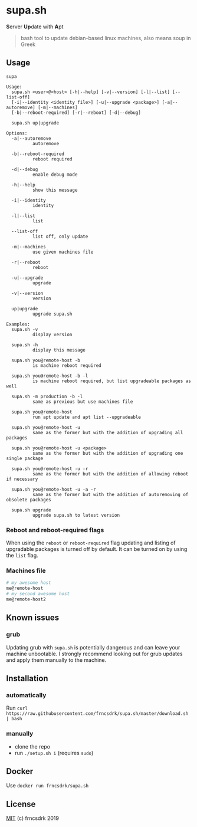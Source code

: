 # supa.sh

**S**erver **Up**date with **A**pt

> bash tool to update debian-based linux machines, also means soup in Greek

## Usage

```
supa

Usage:
  supa.sh <user>@<host> [-h|--help] [-v|--version] [-l|--list] [--list-off]
  [-i|--identity <identity file>] [-u|--upgrade <package>] [-a|--autoremove] [-m|--machines]
  [-b|--reboot-required] [-r|--reboot] [-d|--debug]

  supa.sh up|upgrade

Options:
  -a|--autoremove
          autoremove

  -b|--reboot-required
          reboot required

  -d|--debug
          enable debug mode

  -h|--help
          show this message

  -i|--identity
          identity

  -l|--list
          list

  --list-off
          list off, only update

  -m|--machines
          use given machines file

  -r|--reboot
          reboot

  -u|--upgrade
          upgrade

  -v|--version
          version

  up|upgrade
          upgrade supa.sh

Examples:
  supa.sh -v
          display version

  supa.sh -h
          display this message

  supa.sh you@remote-host -b
          is machine reboot required

  supa.sh you@remote-host -b -l
          is machine reboot required, but list upgradeable packages as well

  supa.sh -m production -b -l
          same as previous but use machines file

  supa.sh you@remote-host
          run apt update and apt list --upgradeable

  supa.sh you@remote-host -u
          same as the former but with the addition of upgrading all packages

  supa.sh you@remote-host -u <package>
          same as the former but with the addition of upgrading one single package

  supa.sh you@remote-host -u -r
          same as the former but with the addition of allowing reboot if necessary

  supa.sh you@remote-host -u -a -r
          same as the former but with the addition of autoremoving of obsolete packages

  supa.sh upgrade
          upgrade supa.sh to latest version

```

### Reboot and reboot-required flags

When using the `reboot` or `reboot-required` flag updating and listing of upgradable packages is turned off by default.
It can be turned on by using the `list` flag.

### Machines file

```sh
# my awesome host
me@remote-host
# my second awesome host
me@remote-host2
```

## Known issues

### grub

Updating grub with `supa.sh` is potentially dangerous and can leave your machine unbootable.
I strongly recommend looking out for grub updates and apply them manually to the machine.

## Installation

### automatically

Run `curl https://raw.githubusercontent.com/frncsdrk/supa.sh/master/download.sh | bash`

### manually

- clone the repo
- run `./setup.sh i` (requires `sudo`)

## Docker

Use `docker run frncsdrk/supa.sh`

## License

[MIT](https://github.com/frncsdrk/supa.sh/blob/master/LICENSE) (c) frncsdrk 2019
